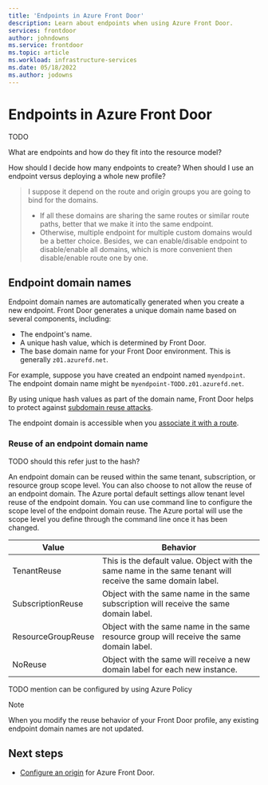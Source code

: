 ```yaml
---
title: 'Endpoints in Azure Front Door'
description: Learn about endpoints when using Azure Front Door.
services: frontdoor
author: johndowns
ms.service: frontdoor
ms.topic: article
ms.workload: infrastructure-services
ms.date: 05/18/2022
ms.author: jodowns
---
```


# Endpoints in Azure Front Door

TODO

What are endpoints and how do they fit into the resource model?

How should I decide how many endpoints to create? When should I use an endpoint versus deploying a whole new profile?

> I suppose it depend on the route and origin groups you are going to bind for the domains.
>   - If all these domains are sharing the same routes or similar route paths, better that we make it into the same endpoint.
>   - Otherwise, multiple endpoint for multiple custom domains would be a better choice.
> Besides, we can enable/disable endpoint to disable/enable all domains, which is more convenient then disable/enable route one by one.

## Endpoint domain names

Endpoint domain names are automatically generated when you create a new endpoint. Front Door generates a unique domain name based on several components, including:

- The endpoint's name.
- A unique hash value, which is determined by Front Door.
- The base domain name for your Front Door environment. This is generally `z01.azurefd.net`.

For example, suppose you have created an endpoint named `myendpoint`. The endpoint domain name might be `myendpoint-TODO.z01.azurefd.net`.

By using unique hash values as part of the domain name, Front Door helps to protect against [subdomain reuse attacks](TODO).

The endpoint domain is accessible when you [associate it with a route](TODO).

### Reuse of an endpoint domain name

TODO should this refer just to the hash?

An endpoint domain can be reused within the same tenant, subscription, or resource group scope level. You can also choose to not allow the reuse of an endpoint domain. The Azure portal default settings allow tenant level reuse of the endpoint domain. You can use command line to configure the scope level of the endpoint domain reuse. The Azure portal will use the scope level you define through the command line once it has been changed.

| Value | Behavior |
|--|--|
| TenantReuse | This is the default value. Object with the same name in the same tenant will receive the same domain label. |
| SubscriptionReuse | Object with the same name in the same subscription will receive the same domain label. |
| ResourceGroupReuse | Object with the same name in the same resource group will receive the same domain label. |
| NoReuse | Object with the same will receive a new domain label for each new instance. |

TODO mention can be configured by using Azure Policy

> [!NOTE]
> When you modify the reuse behavior of your Front Door profile, any existing endpoint domain names are not updated.

## Next steps

* [Configure an origin](origin.md) for Azure Front Door.
